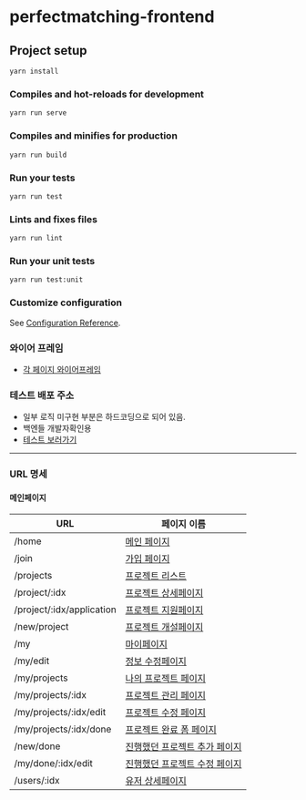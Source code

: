 # perfectmatching-frontend

## Project setup

```
yarn install
```

### Compiles and hot-reloads for development

```
yarn run serve
```

### Compiles and minifies for production

```
yarn run build
```

### Run your tests

```
yarn run test
```

### Lints and fixes files

```
yarn run lint
```

### Run your unit tests

```
yarn run test:unit
```

### Customize configuration

See [Configuration Reference](https://cli.vuejs.org/config/).

### 와이어 프레임

- [각 페이지 와이어프레임](./References/wireframe.md)

### 테스트 배포 주소

- 일부 로직 미구현 부분은 하드코딩으로 되어 있음.
- 백엔들 개발자확인용
- [테스트 보러가기](https://perfectmatching.netlify.com/)

---

### URL 명세

#### 메인페이지

| URL                       | 페이지 이름                                                                               |
| ------------------------- | ----------------------------------------------------------------------------------------- |
| /home                     | [메인 페이지](https://perfectmatching.netlify.com/home)                                   |
| /join                     | [가입 페이지](https://perfectmatching.netlify.com/join)                                   |
| /projects                 | [프로젝트 리스트](https://perfectmatching.netlify.com/projects)                           |
| /project/:idx             | [프로젝트 상세페이지](https://perfectmatching.netlify.com/project/1)                      |
| /project/:idx/application | [프로젝트 지원페이지](https://perfectmatching.netlify.com/projects/1/application)         |
| /new/project              | [프로젝트 개설페이지](https://perfectmatching.netlify.com/new/project)                    |
| /my                       | [마이페이지](https://perfectmatching.netlify.com/my)                                      |
| /my/edit                  | [정보 수정페이지](https://perfectmatching.netlify.com/my/edit)                            |
| /my/projects              | [나의 프로젝트 페이지](https://perfectmatching.netlify.com/my/projects)                   |
| /my/projects/:idx         | [프로젝트 관리 페이지](https://perfectmatching.netlify.com/my/projects/1)                 |
| /my/projects/:idx/edit    | [프로젝트 수정 페이지](https://perfectmatching.netlify.com/my/projects/1/edit)            |
| /my/projects/:idx/done    | [프로젝트 완료 폼 페이지](https://perfectmatching.netlify.com/my/projects/1/done)         |
| /new/done                 | [진행했던 프로젝트 추가 페이지](https://perfectmatching.netlify.com/new/done)             |
| /my/done/:idx/edit        | [진행했던 프로젝트 수정 페이지](https://perfectmatching.netlify.com/my/complete/1/update) |
| /users/:idx               | [유저 상세페이지](https://perfectmatching.netlify.com/users/1)                            |
